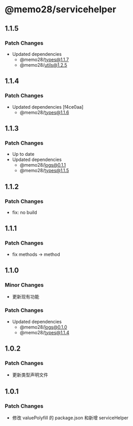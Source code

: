 # @memo28/servicehelper

## 1.1.5

### Patch Changes

- Updated dependencies
  - @memo28/types@1.1.7
  - @memo28/utils@1.2.5

## 1.1.4

### Patch Changes

- Updated dependencies [f4ce0aa]
  - @memo28/types@1.1.6

## 1.1.3

### Patch Changes

- Up to date
- Updated dependencies
  - @memo28/logs@0.1.1
  - @memo28/types@1.1.5

## 1.1.2

### Patch Changes

- fix: no build

## 1.1.1

### Patch Changes

- fix methods -> method

## 1.1.0

### Minor Changes

- 更新现有功能

### Patch Changes

- Updated dependencies
  - @memo28/logs@0.1.0
  - @memo28/types@1.1.4

## 1.0.2

### Patch Changes

- 更新类型声明文件

## 1.0.1

### Patch Changes

- 修改 valuePolyfill 的 package.json 和新增 serviceHelper
